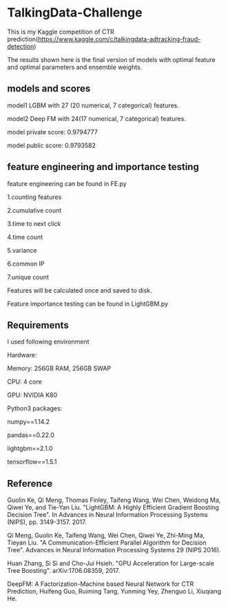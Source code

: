# TalkingData-Challenge
This is my Kaggle competition of CTR prediction(https://www.kaggle.com/c/talkingdata-adtracking-fraud-detection)

The results shown here is the final version of models with optimal feature and optimal parameters and ensemble weights.


## models and scores

model1 LGBM with 27 (20 numerical, 7 categorical) features.

model2 Deep FM with 24(17 numerical, 7 categorical) features.

model	private score: 0.9794777

model public score: 0.9793582

## feature engineering and importance testing

feature engineering can be found in FE.py

1.counting features

2.cumulative count

3.time to next click

4.time count

5.variance

6.common IP

7.unique count

Features will be calculated once and saved to disk.

Feature importance testing can be found in LightGBM.py

## Requirements
I used following environment

Hardware:

Memory: 256GB RAM, 256GB SWAP

CPU: 4 core

GPU: NVIDIA K80

Python3 packages:

numpy==1.14.2

pandas==0.22.0

lightgbm==2.1.0

tensorflow==1.5.1

## Reference

Guolin Ke, Qi Meng, Thomas Finley, Taifeng Wang, Wei Chen, Weidong Ma, Qiwei Ye, and Tie-Yan Liu. "LightGBM: A Highly Efficient Gradient Boosting Decision Tree". In Advances in Neural Information Processing Systems (NIPS), pp. 3149-3157. 2017.

Qi Meng, Guolin Ke, Taifeng Wang, Wei Chen, Qiwei Ye, Zhi-Ming Ma, Tieyan Liu. "A Communication-Efficient Parallel Algorithm for Decision Tree". Advances in Neural Information Processing Systems 29 (NIPS 2016).

Huan Zhang, Si Si and Cho-Jui Hsieh. "GPU Acceleration for Large-scale Tree Boosting". arXiv:1706.08359, 2017.

DeepFM: A Factorization-Machine based Neural Network for CTR Prediction, Huifeng Guo, Ruiming Tang, Yunming Yey, Zhenguo Li, Xiuqiang He.
